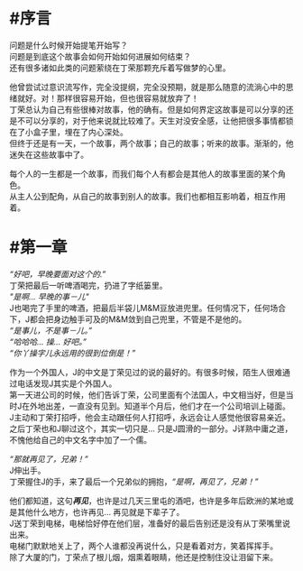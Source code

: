 #序言
=======  
问题是什么时候开始提笔开始写？  
问题是到底这个故事会如何开始如何进展如何结束？  
还有很多诸如此类的问题萦绕在丁荣那颗充斥着写做梦的心里。  

他曾尝试过意识流写作，完全没提纲，完全没预期，就是那么随意的流淌心中的思绪就好。对！那样很容易开始，但也很容易就放弃了！  
丁荣总认为自己有些很棒对故事，他的确有。但是如何界定这故事是可以分享的还是不可以分享的，对于他来说就比较难了。天生对没安全感，让他把很多事情都锁在了小盒子里，埋在了内心深处。  
但终于还是有一天，一个故事，两个故事；自己的故事；听来的故事。渐渐的，他迷失在这些故事中了。  

每个人的一生都是一个故事，而我们每个人有都会是其他人的故事里面的某个角色。  
从主人公到配角，从自己的故事到别人的故事。我们也都相互影响着，相互作用着。

#第一章
=======
*“好吧，早晚要面对这个的.”*  
丁荣把最后一听啤酒喝完，扔进了字纸篓里。  
*"是啊... 早晚的事－儿"*  
J也喝完了手里的啤酒，把最后半袋儿M&M豆放进兜里。任何情况下，任何场合下，J都会把身边触手可及的M&M敛到自己兜里，不管是不是他的。  
*“是事儿，不是事－儿。”*  
*“哈哈哈... 操... 好吧。”*  
*“你丫操字儿永远用的很到位倒是！”*
  
作为一个外国人，J的中文是丁荣见过的说的最好的。有很多时候，陌生人很难通过电话发现J其实是个外国人。  
第一天进公司的时候，他们告诉丁荣，公司里面有个法国人，中文相当好，但是当时J在外地出差，一直没有见到。知道半个月后，他们才在一个公司培训上碰面。J主动和丁荣打招呼，他会主动跟任何人打招呼，永远会让人感觉他很容易亲近。之后丁荣也和J聊过这个，其实一切只是... 只是J圆滑的一部分。J详熟中庸之道，不愧他给自己的中文名字中加了一个儒。








  
*“那就再见了，兄弟！”*  
J伸出手。  
丁荣握住J的手，来了最后一个兄弟似的拥抱，*“是啊，再见了，兄弟！”*  
  
他们都知道，这句***再见***，也许是过几天三里屯的酒吧，也许是多年后欧洲的某地或是其他什么地方，也许再见... 再见就是下辈子了。  
J送丁荣到电梯，电梯恰好停在他们层，准备好的最后告别还是没有从丁荣嘴里说出来。  
电梯门默默地关上了，两个人谁都没再说什么，只是看着对方，笑着挥挥手。  
除了大厦的门，丁荣点了根儿烟，烟熏着眼睛，他还是控制住没让泪留下来。
